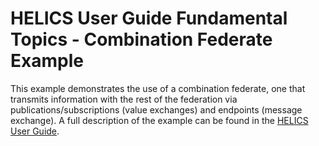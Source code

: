 # HELICS User Guide Fundamental Topics - Combination Federate Example

This example demonstrates the use of a combination federate, one that transmits information with the rest of the federation via publications/subscriptions (value exchanges) and endpoints (message exchange). A full description of the example can be found in the [HELICS User Guide](https://docs.helics.org/en/latest/user-guide/examples/fundamental_examples/fundamental_combo.html).